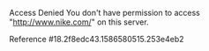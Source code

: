 Access Denied You don't have permission to access "http://www.nike.com/" on this server.

Reference #18.2f8edc43.1586580515.253e4eb2